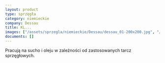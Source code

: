 ```yaml
---
layout: product
type: sprzęgła
category: niemieckie
company: Dessau
title: KL...
images: ["/assets/sprzegla/niemieckie/Dessau/dessau_01-200x200.jpg", "/assets/sprzegla/niemieckie/Dessau/dessau_02-200x200.jpg", "/assets/sprzegla/niemieckie/Dessau/dessau_03-200x200.jpg"]
documents: []
---
```

Pracują na sucho i oleju w zależności od zastosowanych tarcz sprzęgłowych.